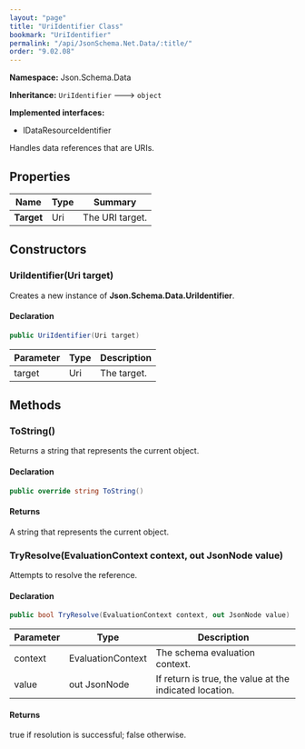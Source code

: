 ```yaml
---
layout: "page"
title: "UriIdentifier Class"
bookmark: "UriIdentifier"
permalink: "/api/JsonSchema.Net.Data/:title/"
order: "9.02.08"
---
```

**Namespace:** Json.Schema.Data

**Inheritance:**
`UriIdentifier`
 🡒 
`object`

**Implemented interfaces:**

- IDataResourceIdentifier

Handles data references that are URIs.

## Properties

| Name | Type | Summary |
|---|---|---|
| **Target** | Uri | The URI target. |
## Constructors

### UriIdentifier(Uri target)

Creates a new instance of **Json.Schema.Data.UriIdentifier**.

#### Declaration

```c#
public UriIdentifier(Uri target)
```
| Parameter | Type | Description |
|---|---|---|
| target | Uri | The target. |

## Methods

### ToString()

Returns a string that represents the current object.

#### Declaration

```c#
public override string ToString()
```

#### Returns

A string that represents the current object.

### TryResolve(EvaluationContext context, out JsonNode value)

Attempts to resolve the reference.

#### Declaration

```c#
public bool TryResolve(EvaluationContext context, out JsonNode value)
```
| Parameter | Type | Description |
|---|---|---|
| context | EvaluationContext | The schema evaluation context. |
| value | out JsonNode | If return is true, the value at the indicated location. |

#### Returns

true if resolution is successful; false otherwise.

